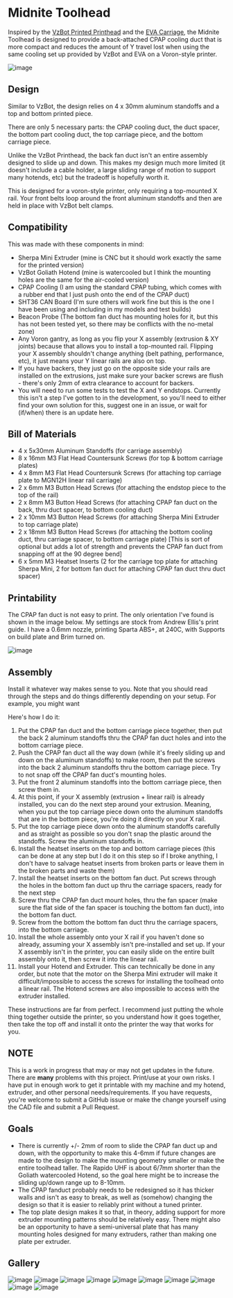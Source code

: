 # Midnite Toolhead

Inspired by the [VzBot Printed Printhead](https://github.com/VzBoT3D/Vz-Printhead-Printed) and the [EVA Carriage](https://main.eva-3d.page/), the Midnite Toolhead is designed to provide a back-attached CPAP cooling duct that is more compact and reduces the amount of Y travel lost when using the same cooling set up provided by VzBot and EVA on a Voron-style printer.

![image](https://github.com/Midnite3DP/midnite-toolhead/assets/84816186/fd258479-1595-436d-b93b-9c6d262a0006)

## Design
Similar to VzBot, the design relies on 4 x 30mm aluminum standoffs and a top and bottom printed piece. 

There are only 5 necessary parts: the CPAP cooling duct, the duct spacer, the bottom part cooling duct, the top carriage piece, and the bottom carriage piece.

Unlike the VzBot Printhead, the back fan duct isn't an entire assembly designed to slide up and down. This makes my design much more limited (it doesn't include a cable holder, a large sliding range of motion to support many hotends, etc) but the tradeoff is hopefully worth it. 

This is designed for a voron-style printer, only requiring a top-mounted X rail. Your front belts loop around the front aluminum standoffs and then are held in place with VzBot belt clamps.

## Compatibility
This was made with these components in mind:
- Sherpa Mini Extruder (mine is CNC but it should work exactly the same for the printed version)
- VzBot Goliath Hotend (mine is watercooled but I think the mounting holes are the same for the air-cooled version)
- CPAP Cooling (I am using the standard CPAP tubing, which comes with a rubber end that I just push onto the end of the CPAP duct)
- SHT36 CAN Board (I'm sure others will work fine but this is the one I have been using and including in my models and test builds)
- Beacon Probe (The bottom fan duct has mounting holes for it, but this has not been tested yet, so there may be conflicts with the no-metal zone)
- Any Voron gantry, as long as you flip your X assembly (extrusion & XY joints) because that allows you to install a top-mounted rail. Flipping your X assembly shouldn't change anything (belt pathing, performance, etc), it just means your Y linear rails are also on top.
- If you have backers, they just go on the opposite side your rails are installed on the extrusions, just make sure your backer screws are flush - there's only 2mm of extra clearance to account for backers.
- You will need to run some tests to test the X and Y endstops. Currently this isn't a step I've gotten to in the development, so you'll need to either find your own solution for this, suggest one in an issue, or wait for (if/when) there is an update here.

## Bill of Materials
- 4 x 5x30mm Aluminum Standoffs (for carriage assembly)
- 8 x 16mm M3 Flat Head Countersunk Screws (for top & bottom carriage plates)
- 4 x 8mm M3 Flat Head Countersunk Screws (for attaching top carriage plate to MGN12H linear rail carriage)
- 2 x 6mm M3 Button Head Screws (for attaching the endstop piece to the top of the rail)
- 2 x 8mm M3 Button Head Screws (for attaching CPAP fan duct on the back, thru duct spacer, to bottom cooling duct)
- 2 x 10mm M3 Button Head Screws (for attaching Sherpa Mini Extruder to top carriage plate)
- 2 x 18mm M3 Button Head Screws (for attaching the bottom cooling duct, thru carriage spacer, to bottom carriage plate) [This is sort of optional but adds a lot of strength and prevents the CPAP fan duct from snapping off at the 90 degree bend]
- 6 x 5mm M3 Heatset Inserts (2 for the carriage top plate for attaching Sherpa Mini, 2 for bottom fan duct for attaching CPAP fan duct thru duct spacer)

## Printability
The CPAP fan duct is not easy to print. The only orientation I've found is shown in the image below. My settings are stock from Andrew Ellis's print guide. I have a 0.6mm nozzle, printing Sparta ABS+, at 240C, with Supports on build plate and Brim turned on.

![image](https://github.com/Midnite3DP/midnite-toolhead/assets/84816186/1a8f5170-8237-450e-ad02-36cfa16e4627)

## Assembly
Install it whatever way makes sense to you. Note that you should read through the steps and do things differently depending on your setup. For example, you might want 

Here's how I do it:
1. Put the CPAP fan duct and the bottom carriage piece together, then put the back 2 aluminum standoffs thru the CPAP fan duct holes and into the bottom carriage piece.
2. Push the CPAP fan duct all the way down (while it's freely sliding up and down on the aluminum standoffs) to make room, then put the screws into the back 2 aluminum standoffs thru the bottom carriage piece. Try to not snap off the CPAP fan duct's mounting holes.
3. Put the front 2 aluminum standoffs into the bottom carriage piece, then screw them in.
4. At this point, if your X assembly (extrusion + linear rail) is already installed, you can do the next step around your extrusion. Meaning, when you put the top carriage piece down onto the aluminum standoffs that are in the bottom piece, you're doing it directly on your X rail.
5. Put the top carriage piece down onto the aluminum standoffs carefully and as straight as possible so you don't snap the plastic around the standoffs. Screw the aluminum standoffs in.
6. Install the heatset inserts on the top and bottom carriage pieces (this can be done at any step but I do it on this step so if I broke anything, I don't have to salvage heatset inserts from broken parts or leave them in the broken parts and waste them)
7. Install the heatset inserts on the bottom fan duct. Put screws through the holes in the bottom fan duct up thru the carriage spacers, ready for the next step
8. Screw thru the CPAP fan duct mount holes, thru the fan spacer (make sure the flat side of the fan spacer is touching the bottom fan duct), into the bottom fan duct.
9. Screw from the bottom the bottom fan duct thru the carriage spacers, into the bottom carriage.
10. Install the whole assembly onto your X rail if you haven't done so already, assuming your X assembly isn't pre-installed and set up. If your X assembly isn't in the printer, you can easily slide on the entire built assembly onto it, then screw it into the linear rail.
11. Install your Hotend and Extruder. This can technically be done in any order, but note that the motor on the Sherpa Mini extruder will make it difficult/impossible to access the screws for installing the toolhead onto a linear rail. The Hotend screws are also impossible to access with the extruder installed.

These instructions are far from perfect. I recommend just putting the whole thing together outside the printer, so you understand how it goes together, then take the top off and install it onto the printer the way that works for you.

## NOTE
This is a work in progress that may or may not get updates in the future. There are **many** problems with this project. Print/use at your own risks. I have put in enough work to get it printable with my machine and my hotend, extruder, and other personal needs/requirements. If you have requests, you're welcome to submit a GitHub issue or make the change yourself using the CAD file and submit a Pull Request.

## Goals
- There is currently +/- 2mm of room to slide the CPAP fan duct up and down, with the opportunity to make this 4-6mm if future changes are made to the design to make the mounting geometry smaller or make the entire toolhead taller. The Rapido UHF is about 6/7mm shorter than the Goliath watercooled Hotend, so the goal here might be to increase the sliding up/down range up to 8-10mm.
- The CPAP fanduct probably needs to be redesigned so it has thicker walls and isn't as easy to break, as well as (somehow) changing the design so that it is easier to reliably print without a tuned printer.
- The top plate design makes it so that, in theory, adding support for more extruder mounting patterns should be relatively easy. There might also be an opportunity to have a semi-universal plate that has many mounting holes designed for many extruders, rather than making one plate per extruder.

## Gallery

![image](https://github.com/Midnite3DP/midnite-toolhead/assets/84816186/32890f07-e1cc-48c4-bf39-a0e7e3267bed)
![image](https://github.com/Midnite3DP/midnite-toolhead/assets/84816186/833d899c-193b-4979-a66f-d9f2efffa98d)
![image](https://github.com/Midnite3DP/midnite-toolhead/assets/84816186/63a351a6-fe78-492a-bd5e-355d2c56ddb2)
![image](https://github.com/Midnite3DP/midnite-toolhead/assets/84816186/54211f65-271d-46dd-b975-5376e2cfd7d8)
![image](https://github.com/Midnite3DP/midnite-toolhead/assets/84816186/783fc6b0-7e71-4241-941f-ebb5fa130eeb)
![image](https://github.com/Midnite3DP/midnite-toolhead/assets/84816186/37ba0df7-4461-4a15-91e4-744b2bd44956)
![image](https://github.com/Midnite3DP/midnite-toolhead/assets/84816186/9ce81e2f-527a-4191-aa50-219a9bbfd145)
![image](https://github.com/Midnite3DP/midnite-toolhead/assets/84816186/c81bb823-d1cb-4ace-a202-51db2b4e602a)
![image](https://github.com/Midnite3DP/midnite-toolhead/assets/84816186/c8229bcf-87f5-43e0-bfb1-26fd66666d73)
![image](https://github.com/Midnite3DP/midnite-toolhead/assets/84816186/6c441b4e-6170-4fde-bacd-dd93e7e249e5)
